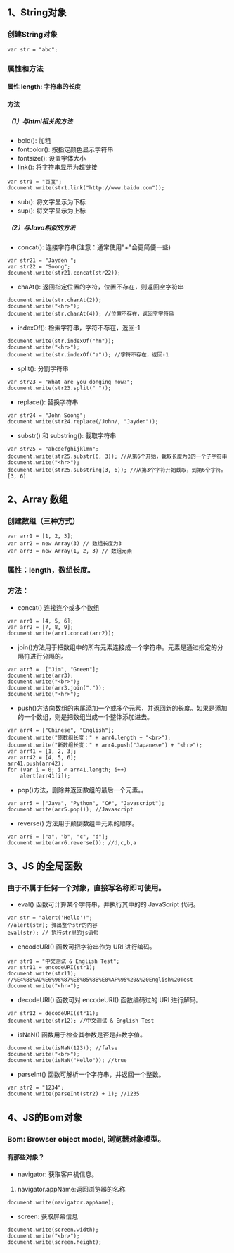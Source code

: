 ## 1、String对象
### 创建String对象
```
var str = "abc";
```
### 属性和方法
#### 属性 length: 字符串的长度
#### 方法
##### （1）与html相关的方法
* bold(): 加粗
* fontcolor(): 按指定颜色显示字符串
* fontsize(): 设置字体大小
* link(): 将字符串显示为超链接
```
var str1 = "百度";
document.write(str1.link("http://www.baidu.com"));
```
* sub(): 将文字显示为下标
* sup(): 将文字显示为上标

##### （2）与Java相似的方法
- concat(): 连接字符串(注意：通常使用"+"会更简便一些)                    
```
var str21 = "Jayden ";
var str22 = "Soong";
document.write(str21.concat(str22));
```
- chaAt(): 返回指定位置的字符，位置不存在，则返回空字符串
```
document.write(str.charAt(2));
document.write("<hr>");
document.write(str.charAt(4)); //位置不存在，返回空字符串
```
- indexOf(): 检索字符串，字符不存在，返回-1
```
document.write(str.indexOf("hn"));
document.write("<hr>");
document.write(str.indexOf("a")); //字符不存在，返回-1
```        
- split(): 分割字符串
```
var str23 = "What are you donging now?";
document.write(str23.split(" "));
```
- replace(): 替换字符串
```
var str24 = "John Soong";
document.write(str24.replace(/John/, "Jayden"));
```
- substr() 和 substring(): 截取字符串 
```                    
var str25 = "abcdefghijklmn";
document.write(str25.substr(6, 3)); //从第6个开始，截取长度为3的一个子字符串
document.write("<hr>");
document.write(str25.substring(3, 6)); //从第3个字符开始截取，到第6个字符。[3, 6)
```    
## 2、Array 数组 
### 创建数组（三种方式）
```
var arr1 = [1, 2, 3];
var arr2 = new Array(3) // 数组长度为3
var arr3 = new Array(1, 2, 3) // 数组元素
```
### 属性：length，数组长度。
### 方法：
- concat() 连接连个或多个数组
```
var arr1 = [4, 5, 6];
var arr2 = [7, 8, 9];
document.write(arr1.concat(arr2));
```
- join()方法用于把数组中的所有元素连接成一个字符串。元素是通过指定的分隔符进行分隔的。
```            
var arr3 =  ["Jim", "Green"];
document.write(arr3);
document.write("<br>");
document.write(arr3.join("."));
document.write("<hr>");
```
- push()方法向数组的末尾添加一个或多个元素，并返回新的长度。如果是添加的一个数组，则是把数组当成一个整体添加进去。
```            
var arr4 = ["Chinese", "English"];
document.write("原数组长度：" + arr4.length + "<br>");
document.write("新数组长度：" + arr4.push("Japanese") + "<hr>");
var arr41 = [1, 2, 3];
var arr42 = [4, 5, 6];
arr41.push(arr42);
for (var i = 0; i < arr41.length; i++) 
    alert(arr41[i]);
```            
- pop()方法，删除并返回数组的最后一个元素。。
```            
var arr5 = ["Java", "Python", "C#", "Javascript"];
document.write(arr5.pop()); //Javascript
```
- reverse() 方法用于颠倒数组中元素的顺序。
```
var arr6 = ["a", "b", "c", "d"];
document.write(arr6.reverse()); //d,c,b,a 
```

## 3、JS 的全局函数
### 由于不属于任何一个对象，直接写名称即可使用。
- eval() 函数可计算某个字符串，并执行其中的的 JavaScript 代码。
```
var str = "alert('Hello')";
//alert(str); 弹出整个str的内容
eval(str); // 执行str里的js语句 
```
- encodeURI() 函数可把字符串作为 URI 进行编码。
```
var str1 = "中文测试 & English Test";
var str11 = encodeURI(str1);
document.write(str11); //%E4%B8%AD%E6%96%87%E6%B5%8B%E8%AF%95%20&%20English%20Test
document.write("<hr>");
```
- decodeURI() 函数可对 encodeURI() 函数编码过的 URI 进行解码。
```
var str12 = decodeURI(str11);
document.write(str12); //中文测试 & English Test
```       
- isNaN() 函数用于检查其参数是否是非数字值。
```
document.write(isNaN(123)); //false
document.write("<br>");
document.write(isNaN("Hello")); //true 
```
- parseInt() 函数可解析一个字符串，并返回一个整数。
```
var str2 = "1234";
document.write(parseInt(str2) + 1); //1235
```
## 4、JS的Bom对象
### Bom: Browser object model, 浏览器对象模型。
#### 有那些对象？
- navigator: 获取客户机信息。
1. navigator.appName:返回浏览器的名称
```    
document.write(navigator.appName);
```
- screen: 获取屏幕信息
```
document.write(screen.width);
document.write("<br>");
document.write(screen.height);
```
